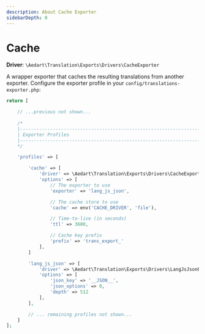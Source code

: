 ```yaml
---
description: About Cache Exporter
sidebarDepth: 0
---
```


# Cache

**Driver**: `\Aedart\Translation\Exports\Drivers\CacheExporter`

A wrapper exporter that caches the resulting translations from another exporter.
Configure the exporter profile in your `config/translations-exporter.php`:

```php
return [

    // ...previous not shown...
    
    /*
    |--------------------------------------------------------------------------
    | Exporter Profiles
    |--------------------------------------------------------------------------
    */

    'profiles' => [

        'cache' => [
            'driver' => \Aedart\Translation\Exports\Drivers\CacheExporter::class,
            'options' => [
                // The exporter to use
                'exporter' => 'lang_js_json',

                // The cache store to use
                'cache' => env('CACHE_DRIVER', 'file'),

                // Time-to-live (in seconds)
                'ttl' => 3600,

                // Cache key prefix
                'prefix' => 'trans_export_'
            ],
        ]

        'lang_js_json' => [
            'driver' => \Aedart\Translation\Exports\Drivers\LangJsJsonExporter::class,
            'options' => [
                'json_key' => '__JSON__',
                'json_options' => 0,
                'depth' => 512
            ],
        ],

        // ... remaining profiles not shown...
    ]
];
```